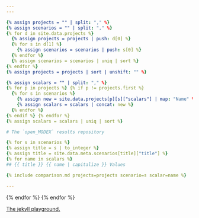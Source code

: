 ```yaml
---
---

{% assign projects = "" | split: "," %}
{% assign scenarios = "" | split: "," %}
{% for d in site.data.projects %}
  {% assign projects = projects | push: d[0] %}
  {% for s in d[1] %}
    {% assign scenarios = scenarios | push: s[0] %}
  {% endfor %}
  {% assign scenarios = scenarios | uniq | sort %}
{% endfor %}
{% assign projects = projects | sort | unshift: "" %}

{% assign scalars = "" | split: "," %}
{% for p in projects %} {% if p != projects.first %}
  {% for s in scenarios %}
    {% assign new = site.data.projects[p][s]["scalars"] | map: "Name" %}
    {% assign scalars = scalars | concat: new %}
  {% endfor %}
{% endif %} {% endfor %}
{% assign scalars = scalars | uniq | sort %}

# The `open_MODEX` results repository

{% for s in scenarios %}
{% assign title = s | to_integer %}
{% assign title = site.data.meta.scenarios[title]["title"] %}
{% for name in scalars %}
## {{ title }} {{ name | capitalize }} Values

{% include comparison.md projects=projects scenario=s scalar=name %}

---
```


{% endfor %}
{% endfor %}

[The jekyll playground.](playground.html)

